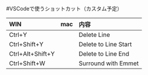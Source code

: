 ﻿#VSCodeで使うショットカット（カスタム予定）
  
|WIN|mac|内容|
|:--|:--|:--|
|Ctrl+Y| |Delete Line|
|Ctrl+Shift+Y| |Delete to Line Start|
|Ctrl+Alt+Shift+Y| |Delete to Line End|
|Ctrl+Shift+W| |Surround with Emmet|




